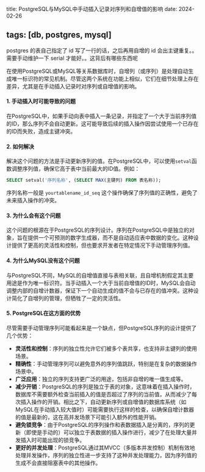 title: PostgreSQL与MySQL中手动插入记录对序列和自增值的影响
date: 2024-02-26

tags: [db, postgres, mysql]
---

postgres 的表自己指定了 id 写了一行的话，之后再用自增的 id 会出主键重复。。需要手动维护一下 serial 才能好。。这背后有哪些东西呢

<!--more-->

在使用PostgreSQL或MySQL等关系数据库时，自增列（或序列）是处理自动生成唯一标识符的常见机制。尽管这两个系统在功能上相似，它们在细节处理上存在差异，尤其是在手动插入记录时对序列或自增值的影响。

#### 1. 手动插入时可能导致的问题

在PostgreSQL中，如果手动向表中插入一条记录，并指定了一个大于当前序列值的ID，那么序列不会自动更新。这可能导致后续的插入操作因尝试使用一个已存在的ID而失败，造成主键冲突。

#### 2. 如何解决

解决这个问题的方法是手动更新序列的值。在PostgreSQL中，可以使用`setval`函数调整序列值，确保它高于表中当前最大的ID值。例如：

```sql
SELECT setval('序列名称', (SELECT MAX(主键列) FROM 表名称));
```

序列名称一般是 `yourtablename_id_seq`
这个操作确保了序列值的正确性，避免了未来插入操作的冲突。


#### 3. 为什么会有这个问题

这个问题的根源在于PostgreSQL的序列设计。序列在PostgreSQL中是独立的对象，旨在提供一个可预测的数字生成器，而不是自动适应表中数据的变化。这种设计提供了更高的灵活性和控制，但也要求开发者在特定情况下手动管理序列值。

#### 4. 为什么MySQL没有这个问题

与PostgreSQL不同，MySQL的自增值直接与表相关联，且自增机制假定其主要用途是作为唯一标识符。当手动插入一个大于当前自增值的ID时，MySQL会自动调整内部的自增计数器，保证下一个自动生成的值不会与已存在的值冲突。这种设计简化了自增列的管理，但牺牲了一定的灵活性。

#### 5. PostgreSQL在这方面的优势

尽管需要手动管理序列可能看起来是一个缺点，但PostgreSQL序列的设计提供了几个优势：

- **灵活性和控制**：序列的独立性允许它们被多个表共享，也支持非主键列的使用场景。
- **精确性**：手动管理序列可以避免意外的序列值跳跃，特别是在复杂的数据操作场景中。
- **广泛应用**：独立的序列支持更广泛的用途，包括非自增的唯一值生成等。
- **减少开销**：PostgreSQL的序列是独立于表的对象，这意味着在插入操作时，数据库不需要额外检查当前插入的值是否超过了序列的当前值，从而减少了每次插入操作的开销。相比之下，自动更新序列或自增值的数据库系统（如MySQL在手动插入较大值时）可能需要执行这样的检查，以确保自增计数器的值是最新的，这在高并发场景下可能引入额外的性能开销。
- **避免锁竞争**：由于PostgreSQL的序列操作和表数据插入是分离的，序列的更新（即使是手动的）可以独立于表数据的插入操作进行，减少了在处理大量并发插入时可能出现的锁竞争。
- **更好的并发处理**：PostgreSQL通过其MVCC（多版本并发控制）机制有效地处理并发操作，序列的独立性进一步支持了这种并发处理能力，因为序列值的生成不会直接阻塞表中的其他操作。

